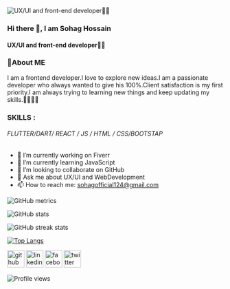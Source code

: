 ![UX/UI and front-end developer🙆‍♂️](https://scontent.fdac116-1.fna.fbcdn.net/v/t39.30808-6/306558040_524056626195195_7341676738984802035_n.jpg?stp=dst-jpg_p180x540&_nc_cat=106&ccb=1-7&_nc_sid=e3f864&_nc_eui2=AeH8_rSR-fHbFK8c22W65gpNHaZlyGREYikdpmXIZERiKVwhHN_M-3kwsrlSE2IoAqxEpXNVIjNdE705UYUr2Izv&_nc_ohc=Iw3ifYmKa3kAX8VIJWp&_nc_ht=scontent.fdac116-1.fna&oh=00_AT97y59zj3lvFKjJWmZn3SR1DWznRNvtfC4hQtMAR299bg&oe=632A7583)

### Hi there 👋, I am Sohag Hossain
#### UX/UI and front-end developer🙆‍♂️

### 📝About ME
I am a frontend developer.I love to explore new ideas.I am a passionate developer who always wanted to give his 100%.Client satisfaction is my first priority.I am always trying to learning new things and keep updating my skills.🙋‍♂️🙋‍♂️

### SKILLS :
###### FLUTTER/DART/ REACT / JS / HTML / CSS/BOOTSTAP

- 🔭 I’m currently working on Fiverr 
- 🌱 I’m currently learning JavaScript 
- 👯 I’m looking to collaborate on GitHub 
- 💬 Ask me about UX/UI and WebDevelopment 
- 📫 How to reach me: sohagofficial124@gmail.com 

![GitHub metrics](https://metrics.lecoq.io/SohagHossainPappu) 
  
![GitHub stats](https://github-readme-stats.vercel.app/api?username=SohagHossainPappu&show_icons=true)  
 
![GitHub streak stats](https://github-readme-streak-stats.herokuapp.com/?user=SohagHossainPappu)

[![Top Langs](https://github-readme-stats.vercel.app/api/top-langs/?username=SohagHossainPappu)](https://github.com/anuraghazra/github-readme-stats)

[<img src='https://cdn.jsdelivr.net/npm/simple-icons@3.0.1/icons/github.svg' alt='github' height='40'>](https://github.com/SohagHossainPappu)  [<img src='https://cdn.jsdelivr.net/npm/simple-icons@3.0.1/icons/linkedin.svg' alt='linkedin' height='40'>](https://www.linkedin.com/in/sohaghossain-pappu/)  [<img src='https://cdn.jsdelivr.net/npm/simple-icons@3.0.1/icons/facebook.svg' alt='facebook' height='40'>](https://www.facebook.com/SohagPappuOfficial)  [<img src='https://cdn.jsdelivr.net/npm/simple-icons@3.0.1/icons/twitter.svg' alt='twitter' height='40'>](https://twitter.com/@SohagPappu)

![Profile views](https://gpvc.arturio.dev/SohagHossainPappu)  

